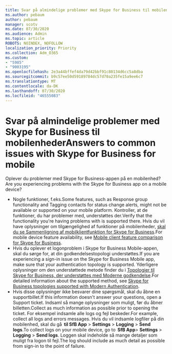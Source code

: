 ```yaml
---
title: Svar på almindelige problemer med Skype for Business til mobilenheder
ms.author: pebaum
author: pebaum
manager: scotv
ms.date: 07/30/2020
ms.audience: Admin
ms.topic: article
ROBOTS: NOINDEX, NOFOLLOW
localization_priority: Priority
ms.collection: Adm_O365
ms.custom:
- "5985"
- "9003195"
ms.openlocfilehash: 2e3a44bffef4da79d42bbf91c80134d6cc5a8dba
ms.sourcegitcommit: b9c57ee50d59189784dc57d70a235fe15a9ee6c7
ms.translationtype: MT
ms.contentlocale: da-DK
ms.lasthandoff: 07/30/2020
ms.locfileid: "46555083"
---
```

# <a name="answers-to-common-issues-with-skype-for-business-for-mobile"></a><span data-ttu-id="d1b26-102">Svar på almindelige problemer med Skype for Business til mobilenheder</span><span class="sxs-lookup"><span data-stu-id="d1b26-102">Answers to common issues with Skype for Business for mobile</span></span>

<span data-ttu-id="d1b26-103">Oplever du problemer med Skype for Business-appen på en mobilenhed?</span><span class="sxs-lookup"><span data-stu-id="d1b26-103">Are you experiencing problems with the Skype for Business app on a mobile device?</span></span>

- <span data-ttu-id="d1b26-104">Nogle funktioner, f.eks.</span><span class="sxs-lookup"><span data-stu-id="d1b26-104">Some features, such as Response group functionality and Tagging contacts for status change alerts, might not be available or supported on your mobile platform.</span></span> <span data-ttu-id="d1b26-105">Kontroller, at de funktioner, du har problemer med, understøttes der.</span><span class="sxs-lookup"><span data-stu-id="d1b26-105">Verify that the functionality you're having problems with is supported there.</span></span> <span data-ttu-id="d1b26-106">Hvis du vil have oplysninger om tilgængelighed af funktioner på mobilenheder, [skal du se Sammenligning af mobilklientfunktion for Skype for Business](https://technet.microsoft.com/library/Dn951412.aspx).</span><span class="sxs-lookup"><span data-stu-id="d1b26-106">For mobile device feature availability, see [Mobile client feature comparison for Skype for Business](https://technet.microsoft.com/library/Dn951412.aspx).</span></span>
- <span data-ttu-id="d1b26-107">Hvis du oplever et logonproblem i Skype for Business Mobile-appen, skal du sørge for, at din godkendelsestopologi understøttes.</span><span class="sxs-lookup"><span data-stu-id="d1b26-107">If you are experiencing a sign-in issue on the Skype for Business Mobile app, make sure that your authentication topology is supported.</span></span> <span data-ttu-id="d1b26-108">Yderligere oplysninger om den understøttede metode finder du i [Topologier til Skype for Business, der understøttes med Moderne godkendelse](https://docs.microsoft.com/skypeforbusiness/plan-your-deployment/modern-authentication/topologies-supported).</span><span class="sxs-lookup"><span data-stu-id="d1b26-108">For detailed information about the supported method, see [Skype for Business topologies supported with Modern Authentication](https://docs.microsoft.com/skypeforbusiness/plan-your-deployment/modern-authentication/topologies-supported).</span></span>  
- <span data-ttu-id="d1b26-109">Hvis disse oplysninger ikke besvarer dine spørgsmål, skal du åbne en supportbillet.</span><span class="sxs-lookup"><span data-stu-id="d1b26-109">If this information doesn't answer your questions, open a Support ticket.</span></span> <span data-ttu-id="d1b26-110">Indsaml så mange oplysninger som muligt, før du åbner billetten.</span><span class="sxs-lookup"><span data-stu-id="d1b26-110">Collect as much information as possible prior to opening the ticket.</span></span> <span data-ttu-id="d1b26-111">For eksempel indsamle alle logs og fejl beskeder.</span><span class="sxs-lookup"><span data-stu-id="d1b26-111">For example, collect all logs and errors messages.</span></span> <span data-ttu-id="d1b26-112">Hvis du vil indsamle logfiler på din mobilenhed, skal du gå  **til SfB App** >   **Settings**  >   **Logging**  >   **Send logs**.</span><span class="sxs-lookup"><span data-stu-id="d1b26-112">To collect logs on your mobile device, go to  **SfB App**>  **Settings** >  **Logging** >  **Send logs**.</span></span> <span data-ttu-id="d1b26-113">Loggen skal indeholde så mange detaljer som muligt fra logon til fejl.</span><span class="sxs-lookup"><span data-stu-id="d1b26-113">The log should include as much detail as possible from sign-in to the point of failure.</span></span>
